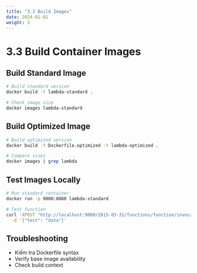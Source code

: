 ```yaml
---
title: "3.3 Build Images"
date: 2024-01-01
weight: 3
---
```


# 3.3 Build Container Images

## Build Standard Image

```bash
# Build standard version
docker build -t lambda-standard .

# Check image size
docker images lambda-standard
```

## Build Optimized Image

```bash
# Build optimized version
docker build -f Dockerfile.optimized -t lambda-optimized .

# Compare sizes
docker images | grep lambda
```

## Test Images Locally

```bash
# Run standard container
docker run -p 9000:8080 lambda-standard

# Test function
curl -XPOST "http://localhost:9000/2015-03-31/functions/function/invocations" \
  -d '{"test": "data"}'
```

## Troubleshooting

- Kiểm tra Dockerfile syntax
- Verify base image availability
- Check build context